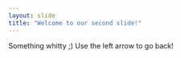 ```yaml
---
layout: slide
title: "Welcome to our second slide!"
---
```

Something whitty ;)
Use the left arrow to go back!
